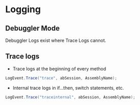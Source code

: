 # Logging

## Debuggler Mode

Debuggler Logs exist where Trace Logs cannot.

## Trace logs

* Trace logs at the beginning of every method

```csharp
LogEvent.Trace("trace", abSession, AssemblyName);
```

* Internal trace logs in if...then, switch statements, etc.

```csharp
LogEvent.Trace("traceinternal", abSession, AssemblyName);
```